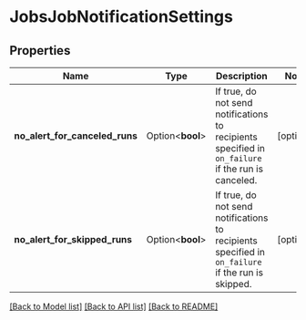 # JobsJobNotificationSettings

## Properties

Name | Type | Description | Notes
------------ | ------------- | ------------- | -------------
**no_alert_for_canceled_runs** | Option<**bool**> | If true, do not send notifications to recipients specified in `on_failure` if the run is canceled. | [optional]
**no_alert_for_skipped_runs** | Option<**bool**> | If true, do not send notifications to recipients specified in `on_failure` if the run is skipped. | [optional]

[[Back to Model list]](../README.md#documentation-for-models) [[Back to API list]](../README.md#documentation-for-api-endpoints) [[Back to README]](../README.md)


